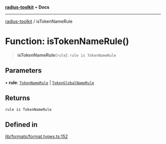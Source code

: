 [**radius-toolkit**](../README.md) • **Docs**

***

[radius-toolkit](../globals.md) / isTokenNameRule

# Function: isTokenNameRule()

> **isTokenNameRule**(`rule`): `rule is TokenNameRule`

## Parameters

• **rule**: [`TokenNameRule`](../type-aliases/TokenNameRule.md) \| [`TokenGlobalNameRule`](../type-aliases/TokenGlobalNameRule.md)

## Returns

`rule is TokenNameRule`

## Defined in

[lib/formats/format.types.ts:152](https://github.com/rangle/radius-token-tango/blob/5b6e6f5adbda55f8c41a4c8308d1d8885a9b9a2f/packages/radius-toolkit/src/lib/formats/format.types.ts#L152)
